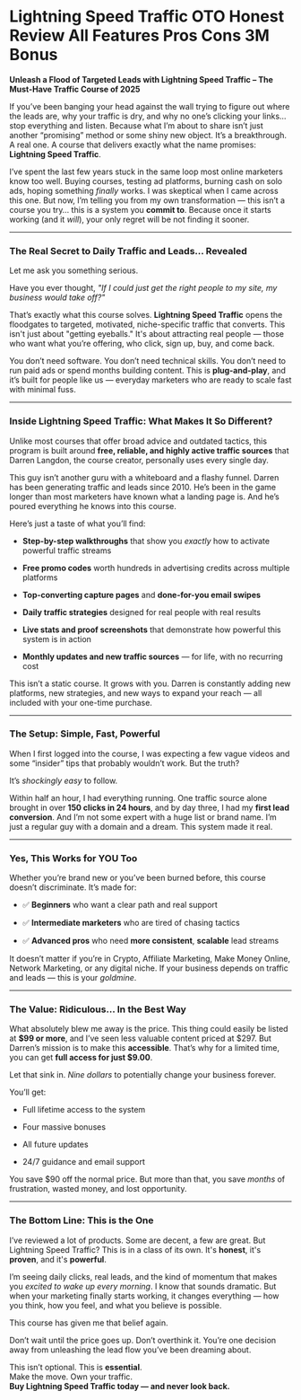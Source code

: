 # Lightning Speed Traffic OTO Honest Review All Features Pros Cons 3M Bonus
<p class="" data-start="0" data-end="105"><strong data-start="0" data-end="105">Unleash a Flood of Targeted Leads with Lightning Speed Traffic – The Must-Have Traffic Course of 2025</strong></p>
<p class="" data-start="107" data-end="502">If you’ve been banging your head against the wall trying to figure out where the leads are, why your traffic is dry, and why no one’s clicking your links… stop everything and listen. Because what I’m about to share isn’t just another “promising” method or some shiny new object. It’s a breakthrough. A real one. A course that delivers exactly what the name promises: <strong data-start="474" data-end="501">Lightning Speed Traffic</strong>.</p>
<p class="" data-start="504" data-end="951">I’ve spent the last few years stuck in the same loop most online marketers know too well. Buying courses, testing ad platforms, burning cash on solo ads, hoping something <em data-start="675" data-end="684">finally</em> works. I was skeptical when I came across this one. But now, I’m telling you from my own transformation — this isn’t a course you try… this is a system you <strong data-start="841" data-end="854">commit to</strong>. Because once it starts working (and it <em data-start="895" data-end="901">will</em>), your only regret will be not finding it sooner.</p>


<hr class="" data-start="953" data-end="956" />

<h3 class="" data-start="958" data-end="1020"><strong data-start="962" data-end="1020">The Real Secret to Daily Traffic and Leads... Revealed</strong></h3>
<p class="" data-start="1022" data-end="1055">Let me ask you something serious.</p>
<p class="" data-start="1057" data-end="1160">Have you ever thought, <em data-start="1080" data-end="1160">"If I could just get the right people to my site, my business would take off?"</em></p>
<p class="" data-start="1162" data-end="1467">That’s exactly what this course solves. <strong data-start="1202" data-end="1229">Lightning Speed Traffic</strong> opens the floodgates to targeted, motivated, niche-specific traffic that converts. This isn't just about "getting eyeballs." It's about attracting real people — those who want what you’re offering, who click, sign up, buy, and come back.</p>
<p class="" data-start="1469" data-end="1720">You don’t need software. You don’t need technical skills. You don’t need to run paid ads or spend months building content. This is <strong data-start="1600" data-end="1617">plug-and-play</strong>, and it’s built for people like us — everyday marketers who are ready to scale fast with minimal fuss.</p>


<hr class="" data-start="1722" data-end="1725" />

<h3 class="" data-start="1727" data-end="1794"><strong data-start="1731" data-end="1794">Inside Lightning Speed Traffic: What Makes It So Different?</strong></h3>
<p class="" data-start="1796" data-end="2019">Unlike most courses that offer broad advice and outdated tactics, this program is built around <strong data-start="1891" data-end="1944">free, reliable, and highly active traffic sources</strong> that Darren Langdon, the course creator, personally uses every single day.</p>
<p class="" data-start="2021" data-end="2282">This guy isn’t another guru with a whiteboard and a flashy funnel. Darren has been generating traffic and leads since 2010. He’s been in the game longer than most marketers have known what a landing page is. And he’s poured everything he knows into this course.</p>
<p class="" data-start="2284" data-end="2324">Here’s just a taste of what you’ll find:</p>

<ul data-start="2326" data-end="2827">
 	<li class="" data-start="2326" data-end="2422">
<p class="" data-start="2328" data-end="2422"><strong data-start="2328" data-end="2357">Step-by-step walkthroughs</strong> that show you <em data-start="2372" data-end="2381">exactly</em> how to activate powerful traffic streams</p>
</li>
 	<li class="" data-start="2423" data-end="2509">
<p class="" data-start="2425" data-end="2509"><strong data-start="2425" data-end="2445">Free promo codes</strong> worth hundreds in advertising credits across multiple platforms</p>
</li>
 	<li class="" data-start="2510" data-end="2578">
<p class="" data-start="2512" data-end="2578"><strong data-start="2512" data-end="2544">Top-converting capture pages</strong> and <strong data-start="2549" data-end="2578">done-for-you email swipes</strong></p>
</li>
 	<li class="" data-start="2579" data-end="2652">
<p class="" data-start="2581" data-end="2652"><strong data-start="2581" data-end="2609">Daily traffic strategies</strong> designed for real people with real results</p>
</li>
 	<li class="" data-start="2653" data-end="2746">
<p class="" data-start="2655" data-end="2746"><strong data-start="2655" data-end="2691">Live stats and proof screenshots</strong> that demonstrate how powerful this system is in action</p>
</li>
 	<li class="" data-start="2747" data-end="2827">
<p class="" data-start="2749" data-end="2827"><strong data-start="2749" data-end="2792">Monthly updates and new traffic sources</strong> — for life, with no recurring cost</p>
</li>
</ul>
<p class="" data-start="2829" data-end="3012">This isn’t a static course. It grows with you. Darren is constantly adding new platforms, new strategies, and new ways to expand your reach — all included with your one-time purchase.</p>


<hr class="" data-start="3014" data-end="3017" />

<h3 class="" data-start="3019" data-end="3060"><strong data-start="3023" data-end="3060">The Setup: Simple, Fast, Powerful</strong></h3>
<p class="" data-start="3062" data-end="3201">When I first logged into the course, I was expecting a few vague videos and some “insider” tips that probably wouldn’t work. But the truth?</p>
<p class="" data-start="3203" data-end="3236">It’s <em data-start="3208" data-end="3225">shockingly easy</em> to follow.</p>
<p class="" data-start="3238" data-end="3539">Within half an hour, I had everything running. One traffic source alone brought in over <strong data-start="3326" data-end="3352">150 clicks in 24 hours</strong>, and by day three, I had my <strong data-start="3381" data-end="3406">first lead conversion</strong>. And I’m not some expert with a huge list or brand name. I’m just a regular guy with a domain and a dream. This system made it real.</p>


<hr class="" data-start="3541" data-end="3544" />

<h3 class="" data-start="3546" data-end="3581"><strong data-start="3550" data-end="3581">Yes, This Works for YOU Too</strong></h3>
<p class="" data-start="3583" data-end="3686">Whether you’re brand new or you’ve been burned before, this course doesn’t discriminate. It’s made for:</p>

<ul data-start="3688" data-end="3892">
 	<li class="" data-start="3688" data-end="3746">
<p class="" data-start="3690" data-end="3746">✅ <strong data-start="3692" data-end="3705">Beginners</strong> who want a clear path and real support</p>
</li>
 	<li class="" data-start="3747" data-end="3812">
<p class="" data-start="3749" data-end="3812">✅ <strong data-start="3751" data-end="3777">Intermediate marketers</strong> who are tired of chasing tactics</p>
</li>
 	<li class="" data-start="3813" data-end="3892">
<p class="" data-start="3815" data-end="3892">✅ <strong data-start="3817" data-end="3834">Advanced pros</strong> who need <strong data-start="3844" data-end="3863">more consistent</strong>, <strong data-start="3865" data-end="3877">scalable</strong> lead streams</p>
</li>
</ul>
<p class="" data-start="3894" data-end="4086">It doesn’t matter if you’re in Crypto, Affiliate Marketing, Make Money Online, Network Marketing, or any digital niche. If your business depends on traffic and leads — this is your <em data-start="4075" data-end="4085">goldmine</em>.</p>


<hr class="" data-start="4088" data-end="4091" />

<h3 class="" data-start="4093" data-end="4139"><strong data-start="4097" data-end="4139">The Value: Ridiculous… In the Best Way</strong></h3>
<p class="" data-start="4141" data-end="4417">What absolutely blew me away is the price. This thing could easily be listed at <strong data-start="4221" data-end="4236">$99 or more</strong>, and I’ve seen less valuable content priced at $297. But Darren’s mission is to make this <strong data-start="4327" data-end="4341">accessible</strong>. That’s why for a limited time, you can get <strong data-start="4386" data-end="4416">full access for just $9.00</strong>.</p>
<p class="" data-start="4419" data-end="4496">Let that sink in. <em data-start="4437" data-end="4451">Nine dollars</em> to potentially change your business forever.</p>
<p class="" data-start="4498" data-end="4509">You’ll get:</p>

<ul data-start="4510" data-end="4624">
 	<li class="" data-start="4510" data-end="4546">
<p class="" data-start="4512" data-end="4546">Full lifetime access to the system</p>
</li>
 	<li class="" data-start="4547" data-end="4569">
<p class="" data-start="4549" data-end="4569">Four massive bonuses</p>
</li>
 	<li class="" data-start="4570" data-end="4590">
<p class="" data-start="4572" data-end="4590">All future updates</p>
</li>
 	<li class="" data-start="4591" data-end="4624">
<p class="" data-start="4593" data-end="4624">24/7 guidance and email support</p>
</li>
</ul>
<p class="" data-start="4626" data-end="4750">You save $90 off the normal price. But more than that, you save <em data-start="4690" data-end="4698">months</em> of frustration, wasted money, and lost opportunity.</p>


<hr class="" data-start="4752" data-end="4755" />

<h3 class="" data-start="4757" data-end="4797"><strong data-start="4761" data-end="4797">The Bottom Line: This is the One</strong></h3>
<p class="" data-start="4799" data-end="4982">I’ve reviewed a lot of products. Some are decent, a few are great. But Lightning Speed Traffic? This is in a class of its own. It's <strong data-start="4931" data-end="4941">honest</strong>, it's <strong data-start="4948" data-end="4958">proven</strong>, and it's <strong data-start="4969" data-end="4981">powerful</strong>.</p>
<p class="" data-start="4984" data-end="5260">I’m seeing daily clicks, real leads, and the kind of momentum that makes you <em data-start="5061" data-end="5095">excited to wake up every morning</em>. I know that sounds dramatic. But when your marketing finally starts working, it changes everything — how you think, how you feel, and what you believe is possible.</p>
<p class="" data-start="5262" data-end="5305">This course has given me that belief again.</p>
<p class="" data-start="5473" data-end="5611">Don’t wait until the price goes up. Don’t overthink it. You’re one decision away from unleashing the lead flow you’ve been dreaming about.</p>
<p class="" data-start="5613" data-end="5754">This isn’t optional. This is <strong data-start="5642" data-end="5655">essential</strong>.<br data-start="5656" data-end="5659" />Make the move. Own your traffic.<br data-start="5691" data-end="5694" /><strong data-start="5694" data-end="5754" data-is-last-node="">Buy Lightning Speed Traffic today — and never look back.</strong></p>
